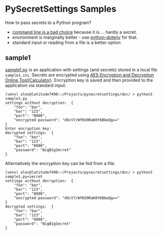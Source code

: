 # PySecretSettings Samples

How to pass secrets to a Python program?

* [command line is a bad choice](https://stackoverflow.com/questions/3830823/hiding-secret-from-command-line-parameter-on-unix)
because it is ... hardly a secret.
* environment is marginally better - use
[python-dotenv](https://pypi.org/project/python-dotenv/) for that.
* standard input or reading from a file is a better option

## sample1

[sample1.py](sample1.py) is an application with settings (and secrets) stored
in a local file `sample1.ini`.  Secrets are encrypted using
[AES Encryption and Decryption Online Tool(Calculator)](https://www.devglan.com/online-tools/aes-encryption-decryption).
Encryption key is saved and then provided to the application via standard
input:

```
(venv) alex@latitude7490:~/Projects/pysecretsettings/doc/ > python3 sample1.py
settings without decryption:  {
    "foo": "bar",
    "bar": "123",
    "port": "8080",
    "encrypted-password": "dOcV7/WfKO9RaK0Y6BbeQg=="
}
Enter encryption key:
decrypted settings:  {
    "foo": "bar",
    "bar": "123",
    "port": "8080",
    "password": "BigB1gSecret"
}
```

Alternatively the encryption key can be fed from a file:

```
(venv) alex@latitude7490:~/Projects/pysecretsettings/doc/ > python3 sample1.py<secret
settings without decryption:  {
    "foo": "bar",
    "bar": "123",
    "port": "8080",
    "encrypted-password": "dOcV7/WfKO9RaK0Y6BbeQg=="
}
decrypted settings:  {
    "foo": "bar",
    "bar": "123",
    "port": "8080",
    "password": "BigB1gSecret"
}
```
